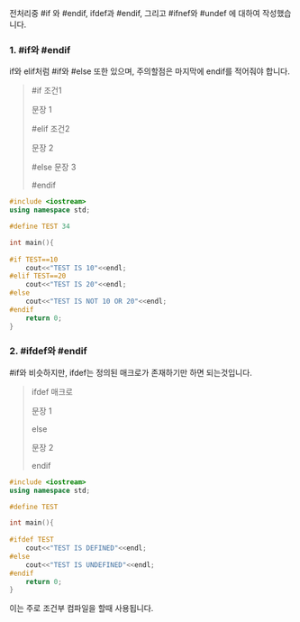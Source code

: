 전처리중 #if 와 #endif,   ifdef과 #endif,   그리고 #ifnef와 #undef 에 대하여 작성했습니다.

### 1. #if와 #endif ###

if와 elif처럼 #if와 #else 또한 있으며, 주의할점은 마지막에 endif를 적어줘야 합니다.

>#if 조건1
>
>문장 1
>
>#elif 조건2
>
>문장 2
>
>#else
>문장 3
>
>#endif
```c++
#include <iostream>
using namespace std;

#define TEST 34

int main(){
	
#if TEST==10
	cout<<"TEST IS 10"<<endl;
#elif TEST==20
	cout<<"TEST IS 20"<<endl;
#else 
	cout<<"TEST IS NOT 10 OR 20"<<endl;
#endif
	return 0;
}
```

### 2. #ifdef와 #endif ###

#if와 비슷하지만, ifdef는 정의된 매크로가 존재하기만 하면 되는것입니다.

>ifdef 매크로
>
>문장 1
>
>else 
>
>문장 2
>
>endif

```c++
#include <iostream>
using namespace std;

#define TEST 

int main(){
	
#ifdef TEST
	cout<<"TEST IS DEFINED"<<endl;
#else 
	cout<<"TEST IS UNDEFINED"<<endl;
#endif
	return 0;
}
```

이는 주로 조건부 컴파일을 할때 사용됩니다.
